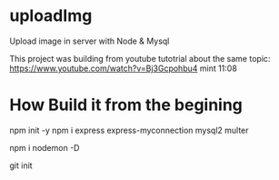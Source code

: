 # uploadImg
Upload image in server with Node &amp; Mysql  

This project was building from youtube tutotrial about the same topic:
https://www.youtube.com/watch?v=Bj3Gcpohbu4
mint 11:08

# How Build it from the begining
npm init -y
npm i express express-myconnection mysql2 multer

npm i nodemon -D

git init

